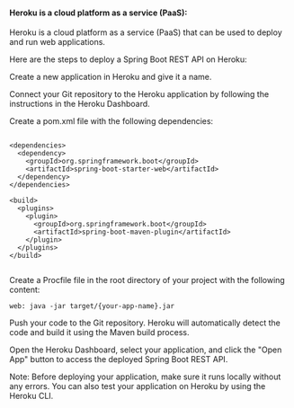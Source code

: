 


#### Heroku is a cloud platform as a service (PaaS):

Heroku is a cloud platform as a service (PaaS) that can be used to deploy and run web applications. 

Here are the steps to deploy a Spring Boot REST API on Heroku:

Create a new application in Heroku and give it a name.

Connect your Git repository to the Heroku application by following the instructions in the Heroku Dashboard.

Create a pom.xml file with the following dependencies:

```

<dependencies>
  <dependency>
    <groupId>org.springframework.boot</groupId>
    <artifactId>spring-boot-starter-web</artifactId>
  </dependency>
</dependencies>

<build>
  <plugins>
    <plugin>
      <groupId>org.springframework.boot</groupId>
      <artifactId>spring-boot-maven-plugin</artifactId>
    </plugin>
  </plugins>
</build>


```

Create a Procfile file in the root directory of your project with the following content:

```
web: java -jar target/{your-app-name}.jar
```

Push your code to the Git repository. Heroku will automatically detect the code and build it using the Maven build process.

Open the Heroku Dashboard, select your application, and click the "Open App" button to access the deployed Spring Boot REST API.

Note: Before deploying your application, make sure it runs locally without any errors. You can also test your application on Heroku by using the Heroku CLI.




